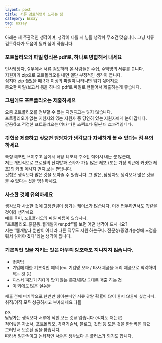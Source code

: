 ```yaml
---
layout: post
title: 서류 검토하면서 느끼는 점
category: Essay
tag: essay
---
```


아래는 제 주관적인 생각이며, 생각이 다를 시 님들 생각이 무조건 맞습니다. 그냥 서류 검토하다가 도움이 될까 싶어 적습니다.

### 포트폴리오의 파일 형식은 pdf로, 하나로 병합해서 내세요

인사담당자, 실무에서 서류 검토하러 온 사람들은 수십, 수백명의 서류를 봅니다.  
지원자가 zip으로 포트폴리오를 내면 일단 부정적인 생각이 듭니다.  
심지어 zip 풀었을 때 3개 이상의 파일이 나타나면 읽기 싫어져요  
중요한 파일/보고서 등을 하나의 pdf로 파일로 만들어서 제출하는게 좋습니다. 

### 그럼에도 포트폴리오는 제출하세요

요즘 포트폴리오를 첨부할 수 없는 지원공고는 많지 않습니다.  
포트폴리오가 없는 지원자와 있는 지원자 중 당연히 있는 지원자에게 눈이 갑니다.  
깔끔하고 적절한 포트폴리오는 여타 다른 스펙보다 훨씬 더 효과적입니다.  

### 깃헙을 제출하고 싶으면 담당자가 생각보다 자세하게 볼 수 있다는 점 유의하세요

특정 레포만 보여주고 싶어서 해당 레포의 주소만 적어서 내는 분 많은데,  
저는 개인적으로 프로필의 잔디밭과 스타가 가장 많은 레포 (또는 가장 최근에 커밋한 레포)의 커밋 메시지 먼저 보는 편입니다.  
깃헙은 생각보다 많은 것을 보여줄 수 있습니다. 그 말은, 담당자도 생각보다 많은 것을 볼 수 있다는 것을 명심하세요  

### 사소한 것에 유의하세요

생각보다 사소한 것에 고정관념이 생기는 케이스가 많습니다. 이건 업무하면서도 똑같을 것이라 생각해요  
예를 들어, 포트폴리오의 파일 이름이 있습니다.  
"포트폴리오_홍길동_웹개발자ver.pdf"를 보면 어떤 생각이 드시나요?  
저는 "웹개발자 뿐만이 아니라 다른 직무도 지원 하는구나. 전문성/증명가능성에 초점을 둬서 읽어야 겠다"라는 생각이 듭니다.  

### 기본적인 것을 지키는 것은 아무리 강조해도 지나치지 않습니다.

* 맞춤법  
* 기업에 대한 기초적인 예의 (ex. 기업명 오타 / 타사 제품을 우리 제품으로 착각하여 적는 것 등)  
* 자소서 짜깁기 하다가 맞지 않는 문장/문단 그대로 제출 하는 것
* 이 외에도 많은 실수들

제출 전에 마지막으로 한번만 읽어본다면 서류 광탈 확률이 많이 줄지 않을까 싶습니다.
취직/이직 모두 성공하시고 부자되세요 다들


ps.  
담당자는 생각보다 서류에 적힌 모든 것을 읽습니다 (적어도 저는요)  
적어놓은 자소서, 포트폴리오, 경력기술서, 블로그, 깃헙 등 모든 것을 한번씩은 봐요  
그러면서 모순된 점을 찾습니다.  
따라서 일관적이고 논리적인 서술은 생각보다 큰 플러스가 되기도 합니다.

